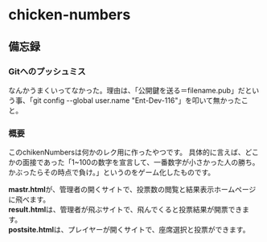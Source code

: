 # chicken-numbers

## 備忘録

### Gitへのプッシュミス
なんかうまくいってなかった。理由は、「公開鍵を送る＝filename.pub」だという事、「git config --global user.name "Ent-Dev-116"」を叩いて無かったこと。

### 概要
このchikenNumbersは何かのレク用に作ったやつです。
具体的に言えば、どこかの面接であった「1~100の数字を宣言して、一番数字が小さかった人の勝ち。かぶったらその時点で負け。」というのをゲーム化したものです。

**mastr.html**が、管理者の開くサイトで、投票数の閲覧と結果表示ホームページに飛べます。\
**result.html**は、管理者が飛ぶサイトで、飛んでくると投票結果が開票できます。\
**postsite.html**は、プレイヤーが開くサイトで、座席選択と投票ができます。
